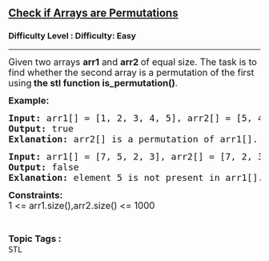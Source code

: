 <h2><a href="https://www.geeksforgeeks.org/problems/check-if-arrays-are-permutations/1?page=1&sortBy=accuracy">Check if Arrays are Permutations</a></h2><h3>Difficulty Level : Difficulty: Easy</h3><hr><div class="problems_problem_content__Xm_eO"><p><span style="font-size: 18px;">Given two arrays&nbsp;<strong>arr1</strong>&nbsp;and&nbsp;<strong>arr2&nbsp;</strong>of equal size. The task is to find whether the second array is a permutation of the first using<strong>&nbsp;the stl function is_permutation()</strong>.</span></p>
<p><strong><span style="font-size: 18px;">Example:</span></strong></p>
<pre><strong><span style="font-size: 18px;">Input: </span></strong><span style="font-size: 18px;">arr1[] = [1, 2, 3, 4, 5], arr2[] = [5, 4, 3, 2, 1]<br><strong>Output: </strong>true<br><strong>Exlanation: </strong>arr2[] is a permutation of arr1[].</span></pre>
<pre><strong><span style="font-size: 18px;">Input: </span></strong><span style="font-size: 18px;">arr1[] = [7, 5, 2, 3], arr2[] = [7, 2, 3]<br><strong>Output: </strong>false<br><strong>Exlanation: </strong>element 5 is not present in arr1[].</span></pre>
<p><span style="font-size: 18px;"><strong>Constraints:</strong><br>1 &lt;= arr1.size(),arr2.size() &lt;= 1000</span></p></div><br><p><span style=font-size:18px><strong>Topic Tags : </strong><br><code>STL</code>&nbsp;